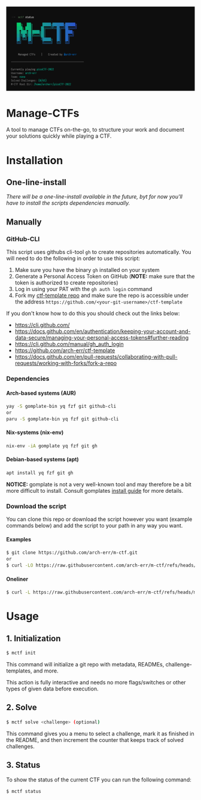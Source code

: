 ![logo](assets/logo.png)

# Manage-CTFs

A tool to manage CTFs on-the-go, to structure your work and document your solutions quickly while playing a CTF.


# Installation

## One-line-install
*There will be a one-line-install available in the future, byt for now you'll have to install the scripts dependencies manually.*


## Manually

### GitHub-CLI
This script uses githubs cli-tool `gh` to create repositories automatically. You will need to do the following in order to use this script:
1. Make sure you have the binary `gh` installed on your system
2. Generate a Personal Access Token on GitHub (**NOTE:** make sure that the token is authorized to create repositories)
3. Log in using your PAT with the `gh auth login` command
4. Fork my [ctf-template repo](https://github.com/arch-err/ctf-template) and make sure the repo is accessible under the address `https://github.com/<your-git-username>/ctf-template`

If you don't know how to do this you should check out the links below:
- https://cli.github.com/
- https://docs.github.com/en/authentication/keeping-your-account-and-data-secure/managing-your-personal-access-tokens#further-reading
- https://cli.github.com/manual/gh_auth_login
- https://github.com/arch-err/ctf-template
- https://docs.github.com/en/pull-requests/collaborating-with-pull-requests/working-with-forks/fork-a-repo


### Dependencies
#### Arch-based systems (AUR)
```bash
yay -S gomplate-bin yq fzf git github-cli
or
paru -S gomplate-bin yq fzf git github-cli
```

#### Nix-systems (nix-env)
```bash
nix-env -iA gomplate yq fzf git gh
```

#### Debian-based systems (apt)
```bash
apt install yq fzf git gh
```
**NOTICE:** gomplate is not a very well-known tool and may therefore be a bit more difficult to install. Consult gomplates [install guide](https://docs.gomplate.ca/installing/) for more details.


### Download the script
You can clone this repo or download the script however you want (example commands below) and add the script to your path in any way you want.
#### Examples
```bash
$ git clone https://github.com/arch-err/m-ctf.git
or
$ curl -LO https://raw.githubusercontent.com/arch-err/m-ctf/refs/heads/main/code/mctf.sh?token=GHSAT0AAAAAACXAJZVOFKHAOHGVKRJDHHDSZYYBF7Q
```
#### Oneliner
```bash
$ curl -L https://raw.githubusercontent.com/arch-err/m-ctf/refs/heads/main/code/mctf.sh?token=GHSAT0AAAAAACXAJZVOFKHAOHGVKRJDHHDSZYYBF7Q -o /opt/mctf
```


# Usage

## 1. Initialization
```bash
$ mctf init
```
This command will initialize a git repo with metadata, READMEs, challenge-templates, and more.

This action is fully interactive and needs no more flags/switches or other types of given data before execution.


## 2. Solve
```bash
$ mctf solve <challenge> (optional)
```
This command gives you a menu to select a challenge, mark it as finished in the README, and then increment the counter that keeps track of solved challenges.


## 3. Status
To show the status of the current CTF you can run the following command:
```bash
$ mctf status
```

